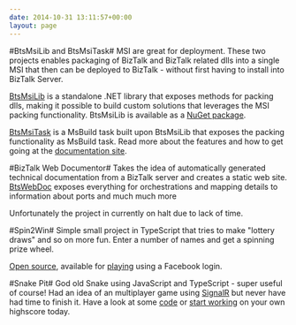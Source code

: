 ```yaml
---
date: 2014-10-31 13:11:57+00:00
layout: page
---
```


#BtsMsiLib and BtsMsiTask#
MSI are great for deployment. These two projects enables packaging of BizTalk and BizTalk related dlls into a single MSI that then can be deployed to BizTalk - without first having to install into BizTalk Server.

[BtsMsiLib](https://github.com/riha/BtsMsiLib) is a standalone .NET library that exposes methods for packing dlls, making it possible to build custom solutions that leverages the MSI packing functionality. BtsMsiLib is available as a [NuGet package](https://www.nuget.org/packages/BtsMsiLib/).

[BtsMsiTask](https://github.com/riha/BtsMsiTask) is a MsBuild task built upon  BtsMsiLib that exposes the packing functionality as MsBuild task. Read more about the features and how to get going at the [documentation site](https://riha.github.io/BtsMsiTask).

#BizTalk Web Documentor#
Takes the idea of automatically generated technical documentation from a BizTalk server and creates a static web site. [BtsWebDoc](https://github.com/riha/btswebdoc) exposes everything for orchestrations and mapping details to information about ports and much much more

Unfortunately the project in currently on halt due to lack of time.

#Spin2Win#
Simple small project in TypeScript that tries to make "lottery draws" and so on more fun. Enter a number of names and get a spinning prize wheel.

[Open source](https://github.com/riha/spin2win), available for  [playing](http://spin2win.azurewebsites.net/) using a Facebook login.

#Snake Pit#
God old Snake using JavaScript and TypeScript - super useful of course! Had an idea of an multiplayer game using [SignalR](http://signalr.net/) but never have had time to finish it. Have a look at some [code](https://github.com/riha/SnakePit) or [start working](http://snakepit.azurewebsites.net/) on your own highscore today.
